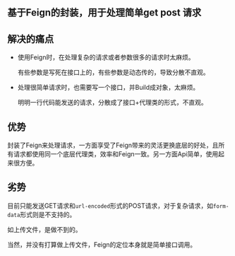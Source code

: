 ## 基于Feign的封装，用于处理简单get post 请求





## 解决的痛点

- 使用Feign时，在处理复杂的请求或者参数很多的请求时太麻烦。

  ​    有些参数是写死在接口上的，有些参数是动态传的，导致分散不直观。

- 处理很简单请求时，也需要写一个接口，并Build成对象，太麻烦。

     ​	明明一行代码能发送的请求，分散成了接口+代理类的形式，不直观。



##  优势

​		封装了Feign来处理请求，一方面享受了Feign带来的灵活更换底层的好处，且所有请求都使用同一个底层代理类，效率和Feign一致。另一方面Api简单，使用起来很方便。



## 劣势

​		目前只能发送GET请求和`url-encoded`形式的POST请求，对于复杂请求，如`form-data`形式则是不支持的。

如上传文件，是做不到的。

当然，并没有打算做上传文件，Feign的定位本身就是简单接口调用。